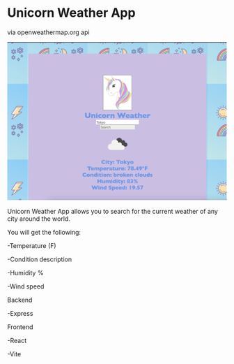 # Unicorn Weather App
via openweathermap.org api

![Weather App Image](WeatherAppScreenshot.png)

Unicorn Weather App allows you to search for the current weather of any city around the world. 

You will get the following:

-Temperature (F)

-Condition description

-Humidity %

-Wind speed

Backend

-Express 

Frontend

-React 

-Vite

